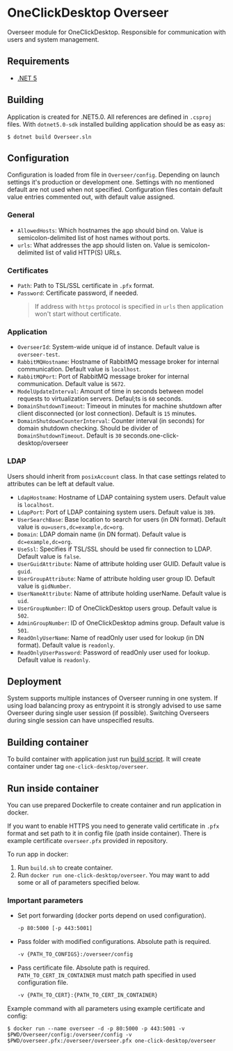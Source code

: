 # OneClickDesktop Overseer

Overseer module for OneClickDesktop. Responsible for communication with users and system management.

## Requirements

- [.NET 5](https://dotnet.microsoft.com/en-us/download/dotnet/5.0)

## Building

Application is created for .NET5.0. All references are defined in `.csproj` files. With `dotnet5.0-sdk` installed building application should be as easy as:

```
$ dotnet build Overseer.sln
```

## Configuration

Configuration is loaded from file in `Overseer/config`. Depending on launch settings it's production or development one. Settings with no mentioned default are not used when not specified. Configuration files contain default value entries commented out, with default value assigned.

### General

- `AllowedHosts`: Which hostnames the app should bind on. Value is semicolon-delimited list of host names without ports.
- `urls`: What addresses the app should listen on. Value is semicolon-delimited list of valid HTTP(S) URLs.

### Certificates

- `Path`: Path to TSL/SSL certificate in `.pfx` format.
- `Password`: Certificate password, if needed.
  > If address with `https` protocol is specified in `urls` then application won't start without certificate.

### Application

- `OverseerId`: System-wide unique id of instance. Default value is `overseer-test`.
- `RabbitMQHostname`: Hostname of RabbitMQ message broker for internal communication. Default value is `localhost`.
- `RabbitMQPort`: Port of RabbitMQ message broker for internal communication. Default value is `5672`.
- `ModelUpdateInterval`: Amount of time in seconds between model requests to virtualization servers. Defaul;ts is `60` seconds.
- `DomainShutdownTimeout`: Timeout in minutes for machine shutdown after client disconnected (or lost connection). Default is `15` minutes.
- `DomainShutdownCounterInterval`: Counter interval (in seconds) for domain shutdown checking. Should be divider of `DomainShutdownTimeout`. Default is `30` seconds.one-click-desktop/overseer

### LDAP

Users should inherit from `posixAccount` class. In that case settings related to attributes can be left at default value.

- `LdapHostname`: Hostname of LDAP containing system users. Default value is `localhost`.
- `LdapPort`: Port of LDAP containing system users. Default value is `389`.
- `UserSearchBase`: Base location to search for users (in DN format). Default value is `ou=users,dc=example,dc=org`.
- `Domain`: LDAP domain name (in DN format). Default value is `dc=example,dc=org`.
- `UseSsl`: Specifies if TSL/SSL should be used fir connection to LDAP. Default value is `false`.
- `UserGuidAttribute`: Name of attribute holding user GUID. Default value is `guid`.
- `UserGroupAttribute`: Name of attribute holding user group ID. Default value is `gidNumber`.
- `UserNameAttribute`: Name of attribute holding userName. Default value is `uid`.
- `UserGroupNumber`: ID of OneClickDesktop users group. Default value is `502`.
- `AdminGroupNumber`: ID of OneClickDesktop admins group. Default value is `501`.
- `ReadOnlyUserName`: Name of readOnly user used for lookup (in DN format). Default value is `readonly`.
- `ReadOnlyUserPassword`: Password of readOnly user used for lookup. Default value is `readonly`.

## Deployment

System supports multiple instances of Overseer running in one system. If using load balancing proxy as entrypoint it is strongly advised to use same Overseer during single user session (if possible). Switching Overseers during single session can have unspecified results.

## Building container

To build container with application just run [build script](build.sh).
It will create container under tag `one-click-desktop/overseer`.

## Run inside container

You can use prepared Dockerfile to create container and run application in docker.

If you want to enable HTTPS you need to generate valid certificate in `.pfx` format and set path to it in config file (path inside container). There is example certificate `overseer.pfx` provided in repository.

To run app in docker:

1. Run `build.sh` to create container.
2. Run `docker run one-click-desktop/overseer`. You may want to add some or all of parameters specified below.

### Important parameters

- Set port forwarding (docker ports depend on used configuration).

  ```BASH
  -p 80:5000 [-p 443:5001]
  ```

- Pass folder with modified configurations. Absolute path is required.

  ```BASH
  -v {PATH_TO_CONFIGS}:/overseer/config
  ```

- Pass certificate file. Absolute path is required. `PATH_TO_CERT_IN_CONTAINER` must match path specified in used configuration file.

  ```BASH
  -v {PATH_TO_CERT}:{PATH_TO_CERT_IN_CONTAINER}
  ```

Example command with all parameters using example certificate and config:

```DOCKER
$ docker run --name overseer -d -p 80:5000 -p 443:5001 -v $PWD/Overseer/config:/overseer/config -v $PWD/overseer.pfx:/overseer/overseer.pfx one-click-desktop/overseer
```

